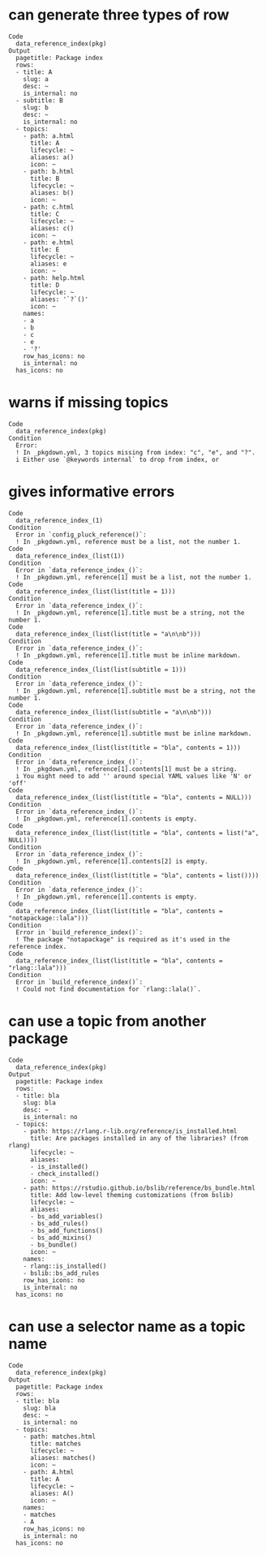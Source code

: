 # can generate three types of row

    Code
      data_reference_index(pkg)
    Output
      pagetitle: Package index
      rows:
      - title: A
        slug: a
        desc: ~
        is_internal: no
      - subtitle: B
        slug: b
        desc: ~
        is_internal: no
      - topics:
        - path: a.html
          title: A
          lifecycle: ~
          aliases: a()
          icon: ~
        - path: b.html
          title: B
          lifecycle: ~
          aliases: b()
          icon: ~
        - path: c.html
          title: C
          lifecycle: ~
          aliases: c()
          icon: ~
        - path: e.html
          title: E
          lifecycle: ~
          aliases: e
          icon: ~
        - path: help.html
          title: D
          lifecycle: ~
          aliases: '`?`()'
          icon: ~
        names:
        - a
        - b
        - c
        - e
        - '?'
        row_has_icons: no
        is_internal: no
      has_icons: no
      

# warns if missing topics

    Code
      data_reference_index(pkg)
    Condition
      Error:
      ! In _pkgdown.yml, 3 topics missing from index: "c", "e", and "?".
      i Either use `@keywords internal` to drop from index, or

# gives informative errors

    Code
      data_reference_index_(1)
    Condition
      Error in `config_pluck_reference()`:
      ! In _pkgdown.yml, reference must be a list, not the number 1.
    Code
      data_reference_index_(list(1))
    Condition
      Error in `data_reference_index_()`:
      ! In _pkgdown.yml, reference[1] must be a list, not the number 1.
    Code
      data_reference_index_(list(list(title = 1)))
    Condition
      Error in `data_reference_index_()`:
      ! In _pkgdown.yml, reference[1].title must be a string, not the number 1.
    Code
      data_reference_index_(list(list(title = "a\n\nb")))
    Condition
      Error in `data_reference_index_()`:
      ! In _pkgdown.yml, reference[1].title must be inline markdown.
    Code
      data_reference_index_(list(list(subtitle = 1)))
    Condition
      Error in `data_reference_index_()`:
      ! In _pkgdown.yml, reference[1].subtitle must be a string, not the number 1.
    Code
      data_reference_index_(list(list(subtitle = "a\n\nb")))
    Condition
      Error in `data_reference_index_()`:
      ! In _pkgdown.yml, reference[1].subtitle must be inline markdown.
    Code
      data_reference_index_(list(list(title = "bla", contents = 1)))
    Condition
      Error in `data_reference_index_()`:
      ! In _pkgdown.yml, reference[1].contents[1] must be a string.
      i You might need to add '' around special YAML values like 'N' or 'off'
    Code
      data_reference_index_(list(list(title = "bla", contents = NULL)))
    Condition
      Error in `data_reference_index_()`:
      ! In _pkgdown.yml, reference[1].contents is empty.
    Code
      data_reference_index_(list(list(title = "bla", contents = list("a", NULL))))
    Condition
      Error in `data_reference_index_()`:
      ! In _pkgdown.yml, reference[1].contents[2] is empty.
    Code
      data_reference_index_(list(list(title = "bla", contents = list())))
    Condition
      Error in `data_reference_index_()`:
      ! In _pkgdown.yml, reference[1].contents is empty.
    Code
      data_reference_index_(list(list(title = "bla", contents = "notapackage::lala")))
    Condition
      Error in `build_reference_index()`:
      ! The package "notapackage" is required as it's used in the reference index.
    Code
      data_reference_index_(list(list(title = "bla", contents = "rlang::lala")))
    Condition
      Error in `build_reference_index()`:
      ! Could not find documentation for `rlang::lala()`.

# can use a topic from another package

    Code
      data_reference_index(pkg)
    Output
      pagetitle: Package index
      rows:
      - title: bla
        slug: bla
        desc: ~
        is_internal: no
      - topics:
        - path: https://rlang.r-lib.org/reference/is_installed.html
          title: Are packages installed in any of the libraries? (from rlang)
          lifecycle: ~
          aliases:
          - is_installed()
          - check_installed()
          icon: ~
        - path: https://rstudio.github.io/bslib/reference/bs_bundle.html
          title: Add low-level theming customizations (from bslib)
          lifecycle: ~
          aliases:
          - bs_add_variables()
          - bs_add_rules()
          - bs_add_functions()
          - bs_add_mixins()
          - bs_bundle()
          icon: ~
        names:
        - rlang::is_installed()
        - bslib::bs_add_rules
        row_has_icons: no
        is_internal: no
      has_icons: no
      

# can use a selector name as a topic name

    Code
      data_reference_index(pkg)
    Output
      pagetitle: Package index
      rows:
      - title: bla
        slug: bla
        desc: ~
        is_internal: no
      - topics:
        - path: matches.html
          title: matches
          lifecycle: ~
          aliases: matches()
          icon: ~
        - path: A.html
          title: A
          lifecycle: ~
          aliases: A()
          icon: ~
        names:
        - matches
        - A
        row_has_icons: no
        is_internal: no
      has_icons: no
      

